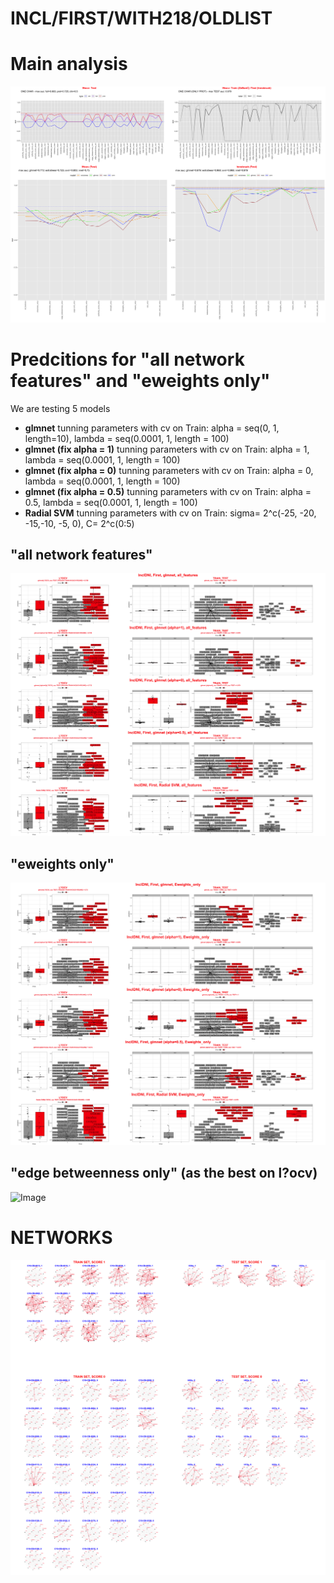 # INCL/FIRST/WITH218/OLDLIST

# Main analysis
![Image](InclDNI_First_OLDEST_title_fig.png)

# Predcitions for "all network features" and "eweights only"
We are testing 5 models
- **glmnet** 
tunning parameters with cv on Train: alpha = seq(0, 1, length=10), lambda = seq(0.0001, 1, length = 100)
- **glmnet (fix alpha = 1)**
tunning parameters with cv on Train: alpha = 1, lambda = seq(0.0001, 1, length = 100)
- **glmnet (fix alpha = 0)**
tunning parameters with cv on Train: alpha = 0, lambda = seq(0.0001, 1, length = 100)
- **glmnet (fix alpha = 0.5)**
tunning parameters with cv on Train: alpha = 0.5, lambda = seq(0.0001, 1, length = 100)
- **Radial SVM**
tunning parameters with cv on Train: sigma= 2^c(-25, -20, -15,-10, -5, 0), C= 2^c(0:5)

## "all network features"
![Image](InclDNI_First_OLDEST_all_features.png)

## "eweights only"
![Image](InclDNI_First_OLDEST_Eweights_only.png)

## "edge betweenness only" (as the best on l?ocv)
![Image](InclDNI_First_OLDEST_edge_betweenness_only.png)

# NETWORKS
![Image](InclDNI_First_OLDEST_patients_networks.png)
